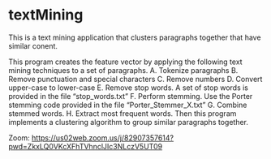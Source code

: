 # textMining
This is a text mining application that clusters paragraphs together that have similar conent.

This program creates the feature vector by applying
   the following text mining techniques to a set of paragraphs.
        A. Tokenize paragraphs
        B. Remove punctuation and special characters
        C. Remove numbers
        D. Convert upper-case to lower-case
        E. Remove stop words. A set of stop words is provided in the file “stop_words.txt”
        F. Perform stemming. Use the Porter stemming code provided in the file “Porter_Stemmer_X.txt”
        G. Combine stemmed words.
        H. Extract most frequent words.
   Then this program implements a clustering algorithm to group similar paragraphs together.
   
   Zoom: 
   https://us02web.zoom.us/j/82907357614?pwd=ZkxLQ0VKcXFhTVhnclJIc3NLczV5UT09
